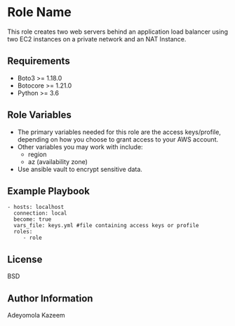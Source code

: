Role Name
=========

This role creates two web servers behind an application load balancer using two EC2 instances on a private network and an NAT Instance. 

Requirements
------------

- Boto3 >= 1.18.0
- Botocore >= 1.21.0
- Python >= 3.6

Role Variables
--------------

- The primary variables needed for this role are the access keys/profile, depending on how you choose to grant access to your AWS account.
- Other variables you may work with include:
    * region
    * az (availability zone)
- Use ansible vault to encrypt sensitive data.

Example Playbook
----------------

    - hosts: localhost
      connection: local
      become: true
      vars_file: keys.yml #file containing access keys or profile
      roles:
         - role

License
-------

BSD

Author Information
------------------

Adeyomola Kazeem
